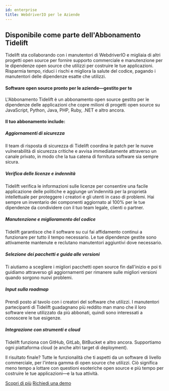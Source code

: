 ```yaml
---
id: enterprise
title: WebdriverIO per le Aziende
---
```


## Disponibile come parte dell'Abbonamento Tidelift

Tidelift sta collaborando con i manutentori di WebdriverIO e migliaia di altri
progetti open source per fornire supporto commerciale e manutenzione per le dipendenze open source che utilizzi per costruire le tue applicazioni. Risparmia tempo, riduci i rischi e migliora la salute del codice, pagando i manutentori delle dipendenze esatte che utilizzi.

#### Software open source pronto per le aziende—gestito per te
L'Abbonamento Tidelift è un abbonamento open source gestito per le dipendenze delle applicazioni che copre milioni di progetti open source su JavaScript, Python, Java, PHP, Ruby, .NET e altro ancora.

#### Il tuo abbonamento include:

##### Aggiornamenti di sicurezza
Il team di risposta di sicurezza di Tidelift coordina le patch per le nuove vulnerabilità di sicurezza critiche e avvisa immediatamente attraverso un canale privato, in modo che la tua catena di fornitura software sia sempre sicura.

##### Verifica delle licenze e indennità
Tidelift verifica le informazioni sulle licenze per consentire una facile applicazione delle politiche e aggiunge un'indennità per la proprietà intellettuale per proteggere i creatori e gli utenti in caso di problemi. Hai sempre un inventario dei componenti aggiornato al 100% per le tue dipendenze da condividere con il tuo team legale, clienti o partner.

##### Manutenzione e miglioramento del codice
Tidelift garantisce che il software su cui fai affidamento continui a funzionare per tutto il tempo necessario. Le tue dipendenze gestite sono attivamente mantenute e reclutano manutentori aggiuntivi dove necessario.

##### Selezione dei pacchetti e guida alle versioni
Ti aiutiamo a scegliere i migliori pacchetti open source fin dall'inizio e poi ti guidiamo attraverso gli aggiornamenti per rimanere sulle migliori versioni quando sorgono nuovi problemi.

##### Input sulla roadmap
Prendi posto al tavolo con i creatori del software che utilizzi. I manutentori partecipanti di Tidelift guadagnano più reddito man mano che il loro software viene utilizzato da più abbonati, quindi sono interessati a conoscere le tue esigenze.

##### Integrazione con strumenti e cloud
Tidelift funziona con GitHub, GitLab, BitBucket e altro ancora. Supportiamo ogni piattaforma cloud (e anche altri target di deployment).

Il risultato finale? Tutte le funzionalità che ti aspetti da un software di livello commerciale, per l'intera gamma di open source che utilizzi. Ciò significa meno tempo a lottare con questioni esoteriche open source e più tempo per costruire le tue applicazioni—e la tua attività.

<div class="learnmore">
    <a class="button" href="https://tidelift.com/subscription/pkg/npm-webdriverio?utm_source=npm-webdriverio&utm_medium=referral&utm_campaign=enterprise" target="_self">Scopri di più</a>
    <a class="button" href="https://tidelift.com/subscription/request-a-demo?utm_source=npm-webdriverio&utm_medium=referral&utm_campaign=enterprise" target="_self">Richiedi una demo</a>
</div>